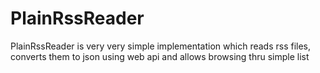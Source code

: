 # PlainRssReader

PlainRssReader is very very simple implementation which reads rss files, 
converts them to json using web api and allows browsing thru simple list

